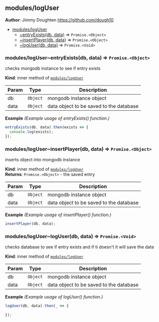 <a name="module_modules/logUser"></a>

## modules/logUser
**Author**: Jimmy Doughten <https://github.com/dough10>  

* [modules/logUser](#module_modules/logUser)
    * [~entryExists(db, data)](#module_modules/logUser..entryExists) ⇒ <code>Promise.&lt;Object&gt;</code>
    * [~insertPlayer(db, data)](#module_modules/logUser..insertPlayer) ⇒ <code>Promise.&lt;Object&gt;</code>
    * [~logUser(db, data)](#module_modules/logUser..logUser) ⇒ <code>Promise.&lt;Void&gt;</code>

<a name="module_modules/logUser..entryExists"></a>

### modules/logUser~entryExists(db, data) ⇒ <code>Promise.&lt;Object&gt;</code>
checks mongodb instance to see if entry exists

**Kind**: inner method of [<code>modules/logUser</code>](#module_modules/logUser)  

| Param | Type | Description |
| --- | --- | --- |
| db | <code>Object</code> | mongodb instance object |
| data | <code>Object</code> | data object to be saved to the database |

**Example** *(Example usage of entryExists() function.)*  
```js
entryExists(db, data).then(exists => {
  console.log(exists);
});
```
<a name="module_modules/logUser..insertPlayer"></a>

### modules/logUser~insertPlayer(db, data) ⇒ <code>Promise.&lt;Object&gt;</code>
inserts object into mongodb instance

**Kind**: inner method of [<code>modules/logUser</code>](#module_modules/logUser)  
**Returns**: <code>Promise.&lt;Object&gt;</code> - the saved entry  

| Param | Type | Description |
| --- | --- | --- |
| db | <code>Object</code> | mongodb instance object |
| data | <code>Object</code> | data object to be saved to the database |

**Example** *(Example usage of insertPlayer() function.)*  
```js
insertPlayer(db, data);
```
<a name="module_modules/logUser..logUser"></a>

### modules/logUser~logUser(db, data) ⇒ <code>Promise.&lt;Void&gt;</code>
checks database to see if entry exists and if ti doesn't it will save the data

**Kind**: inner method of [<code>modules/logUser</code>](#module_modules/logUser)  

| Param | Type | Description |
| --- | --- | --- |
| db | <code>Object</code> | mongodb instance object |
| data | <code>Object</code> | data object to be saved to the database |

**Example** *(Example usage of logUser() function.)*  
```js
logUser(db, data).then(_ => {
  
});
```
